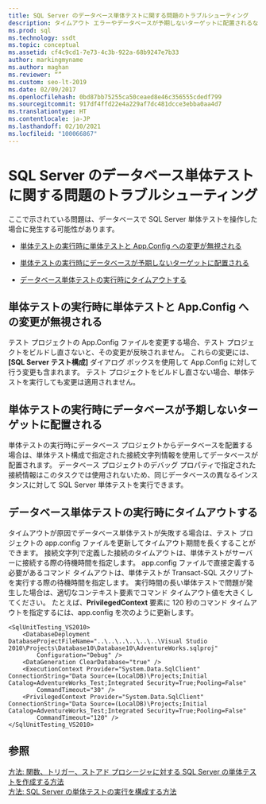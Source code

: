 ```yaml
---
title: SQL Server のデータベース単体テストに関する問題のトラブルシューティング
description: タイムアウト エラーやデータベースが予期しないターゲットに配置されるなど、SQL Server 単体テストで発生する可能性のある問題のトラブルシューティングのヒントを確認します。
ms.prod: sql
ms.technology: ssdt
ms.topic: conceptual
ms.assetid: cf4c9cd1-7e73-4c3b-922a-68b9247e7b33
author: markingmyname
ms.author: maghan
ms.reviewer: “”
ms.custom: seo-lt-2019
ms.date: 02/09/2017
ms.openlocfilehash: 0bd87bb75255ca50ceaed8e46c356555cdedf799
ms.sourcegitcommit: 917df4ffd22e4a229af7dc481dcce3ebba0aa4d7
ms.translationtype: HT
ms.contentlocale: ja-JP
ms.lasthandoff: 02/10/2021
ms.locfileid: "100066867"
---
```

# <a name="troubleshooting-sql-server-database-unit-testing-issues"></a>SQL Server のデータベース単体テストに関する問題のトラブルシューティング

ここで示されている問題は、データベースで SQL Server 単体テストを操作した場合に発生する可能性があります。  
  
-   [単体テストの実行時に単体テストと App.Config への変更が無視される](#UnitTestingAndAppConfigChanges)  
  
-   [単体テストの実行時にデータベースが予期しないターゲットに配置される](#DatabaseDeploymentInUnitTests)  
  
-   [データベース単体テストの実行時にタイムアウトする](#TimeoutsDuringUnitTests)  
  
## <a name="unit-testing-and-appconfig-changes-ignored-when-you-run-unit-tests"></a><a name="UnitTestingAndAppConfigChanges"></a>単体テストの実行時に単体テストと App.Config への変更が無視される  
テスト プロジェクトの App.Config ファイルを変更する場合、テスト プロジェクトをビルドし直さないと、その変更が反映されません。 これらの変更には、 **[SQL Server テスト構成]** ダイアログ ボックスを使用して App.Config に対して行う変更も含まれます。 テスト プロジェクトをビルドし直さない場合、単体テストを実行しても変更は適用されません。  
  
## <a name="database-deployment-to-unexpected-target-when-you-run-unit-tests"></a><a name="DatabaseDeploymentInUnitTests"></a>単体テストの実行時にデータベースが予期しないターゲットに配置される  
単体テストの実行時にデータベース プロジェクトからデータベースを配置する場合は、単体テスト構成で指定された接続文字列情報を使用してデータベースが配置されます。 データベース プロジェクトのデバッグ プロパティで指定された接続情報はこのタスクでは使用されないため、同じデータベースの異なるインスタンスに対して SQL Server 単体テストを実行できます。  
  
## <a name="timeouts-when-you-run-database-unit-tests"></a><a name="TimeoutsDuringUnitTests"></a>データベース単体テストの実行時にタイムアウトする  
タイムアウトが原因でデータベース単体テストが失敗する場合は、テスト プロジェクトの app.config ファイルを更新してタイムアウト期間を長くすることができます。 接続文字列で定義した接続のタイムアウトは、単体テストがサーバーに接続する際の待機時間を指定します。 app.config ファイルで直接定義する必要があるコマンド タイムアウトは、単体テストが Transact\-SQL スクリプトを実行する際の待機時間を指定します。 実行時間の長い単体テストで問題が発生した場合は、適切なコンテキスト要素でコマンド タイムアウト値を大きくしてください。 たとえば、**PrivilegedContext** 要素に 120 秒のコマンド タイムアウトを指定するには、app.config を次のように更新します。  
  
```  
<SqlUnitTesting_VS2010>  
    <DatabaseDeployment DatabaseProjectFileName="..\..\..\..\..\..\Visual Studio 2010\Projects\Database10\Database10\AdventureWorks.sqlproj"  
        Configuration="Debug" />  
    <DataGeneration ClearDatabase="true" />  
    <ExecutionContext Provider="System.Data.SqlClient" ConnectionString="Data Source=(LocalDB)\Projects;Initial Catalog=AdventureWorks_Test;Integrated Security=True;Pooling=False"  
        CommandTimeout="30" />  
    <PrivilegedContext Provider="System.Data.SqlClient" ConnectionString="Data Source=(LocalDB)\Projects;Initial Catalog=AdventureWorks_Test;Integrated Security=True;Pooling=False"  
        CommandTimeout="120" />  
</SqlUnitTesting_VS2010>  
```  
  
## <a name="see-also"></a>参照  
[方法: 関数、トリガー、ストアド プロシージャに対する SQL Server の単体テストを作成する方法](../ssdt/how-to-create-unit-tests-for-functions-triggers-stored-procedures.md)  
[方法: SQL Server の単体テストの実行を構成する方法](../ssdt/how-to-configure-sql-server-unit-test-execution.md)  
  
